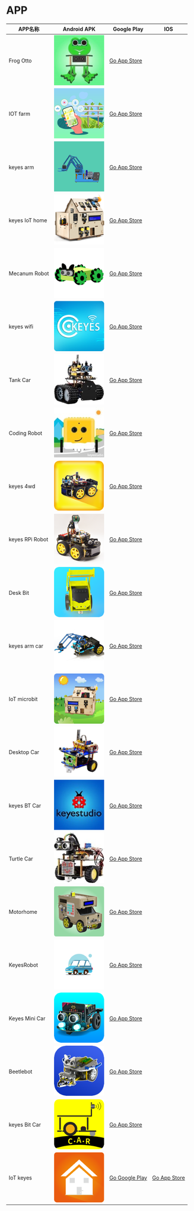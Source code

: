 # APP

|APP名称|Android APK|Google Play|IOS|
|-|-|-|-|
|Frog Otto|[![](./APP/FrogOtto.jpg)](https://xiazai.keyesrobot.cn/APP/Frog%20Otto.apk) | [Go App Store](https://apps.apple.com/cn/app/frog-otto/id1468989742) |
|IOT farm|[![](./APP/IOTfarm.png)](https://xiazai.keyesrobot.cn/APP/IOT%20farm.apk) | [Go App Store](https://apps.apple.com/cn/app/iot-farm/id6449963351) |
|keyes arm|[![](./APP/keyesarm.png)](https://xiazai.keyesrobot.cn/APP/keyes%20arm.apk) | [Go App Store](https://apps.apple.com/cn/app/keyes-arm/id1487006837) |
|keyes IoT home|[![](./APP/keyesIoThome.png)](https://xiazai.keyesrobot.cn/APP/keyes%20IOT%20home.apk) | [Go App Store](https://apps.apple.com/cn/app/keyes-iot-home/id1632145752) |
|Mecanum Robot|[![](./APP/MecanumRobot.png)](https://xiazai.keyesrobot.cn/APP/Mecanum%20Robot.apk) | [Go App Store](https://apps.apple.com/cn/app/mecanum-robot/id1582947578) |
|keyes wifi|[![](./APP/keyeswifi.png)](https://xiazai.keyesrobot.cn/APP/keyes%20wifi.apk) | [Go App Store](https://apps.apple.com/cn/app/keyes-link/id1586418833)|
|Tank Car|[![](./APP/TankCar.png)](https://xiazai.keyesrobot.cn/APP/Tank%20Car.apk) | [Go App Store](https://) |
|Coding Robot|[![](./APP/CodingRobot.jpg)](https://xiazai.keyesrobot.cn/APP/Coding%20Robot.apk) | [Go App Store](https://apps.apple.com/cn/app/coding-robot/id1461427360) |
|keyes 4wd|[![](./APP/keyes4wd.png)](https://xiazai.keyesrobot.cn/APP/keyes%204wd.apk) | [Go App Store](https://) |
|keyes RPi Robot|[![](./APP/keyesRPiRobot.png)](https://xiazai.keyesrobot.cn/APP/keyes%20RPi%20Robot.apk) | [Go App Store](https://) |
|Desk Bit|[![](./APP/DeskBit.png)](https://xiazai.keyesrobot.cn/APP/Desk%20Bit.apk) | [Go App Store](https://apps.apple.com/cn/app/desk-bit/id1548904418) |
|keyes arm car|[![](./APP/keyesarmcar.png)](https://xiazai.keyesrobot.cn/APP/keyes%20arm%20car.apk) | [Go App Store](https://) |
|IoT microbit|[![](./APP/IoTmicrobit.png)](https://xiazai.keyesrobot.cn/APP/IoT%20microbit.apk) | [Go App Store](https://) |
|Desktop Car|[![](./APP/DesktopCar.png)](https://xiazai.keyesrobot.cn/APP/Desktop%20Car.apk) | [Go App Store](https://) |
|keyes BT Car|[![](./APP/keyesBTCar.jpg)](https://xiazai.keyesrobot.cn/APP/keyes%20BT%20Car.apk) | [Go App Store](https://apps.apple.com/cn/app/keyes-bt-car/id1455282913) |
|Turtle Car|[![](./APP/TurtleCar.jpg)](https://xiazai.keyesrobot.cn/APP/Turtle%20Car.apk) | [Go App Store](https://) |
|Motorhome|[![](./APP/Motorhome.png)](https://xiazai.keyesrobot.cn/APP/Motorhome.apk) | [Go App Store](https://apps.apple.com/cn/app/motorhome/id1550541615) |
|KeyesRobot|[![](./APP/KeyesRobot.png)](https://xiazai.keyesrobot.cn/APP/KeyesRobot.apk) | [Go App Store](https://apps.apple.com/cn/app/keyesrobot/id1574585861) |
|Keyes Mini Car|[![](./APP/KeyesMiniCar.png)](https://xiazai.keyesrobot.cn/APP/Keyes%20Mini%20Car.apk) | [Go App Store](https://apps.apple.com/cn/app/keyes-mini-car/id6444851735) |
|Beetlebot|[![](./APP/Beetlebot.png)](https://xiazai.keyesrobot.cn/APP/Beetlebot.apk) | [Go App Store](https://) |
|keyes Bit Car|[![](./APP/keyesBitCar.png)](https://xiazai.keyesrobot.cn/APP/keyes%20Bit%20Car.apk) |[Go App Store](https://apps.apple.com/cn/app/keyes-bit-car/id1524897128)|
|IoT keyes|[![](./APP/IoTkeyes.png)](https://xiazai.keyesrobot.cn/APP/keyes%20IoT.apk) | [Go Google Play](https://play.google.com/store/apps/details?id=com.keyestudio.iot_keyes)|[Go App Store](https://apps.apple.com/cn/app/iot-keyes/id1487578236)|




















